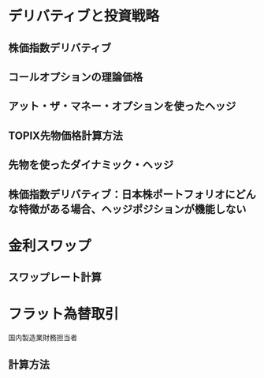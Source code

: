 # デリバティブと投資戦略

## 株価指数デリバティブ

## コールオプションの理論価格

## アット・ザ・マネー・オプションを使ったヘッジ

## TOPIX先物価格計算方法

## 先物を使ったダイナミック・ヘッジ

## 株価指数デリバティブ：日本株ポートフォリオにどんな特徴がある場合、ヘッジポジションが機能しない

# 金利スワップ

## スワップレート計算

# フラット為替取引
国内製造業財務担当者
## 計算方法
